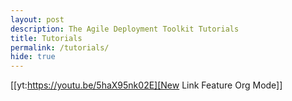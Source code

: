 ```yaml
---
layout: post
description: The Agile Deployment Toolkit Tutorials
title: Tutorials
permalink: /tutorials/
hide: true
---
```


[[yt:https://youtu.be/5haX95nk02E][New Link Feature Org Mode]]
